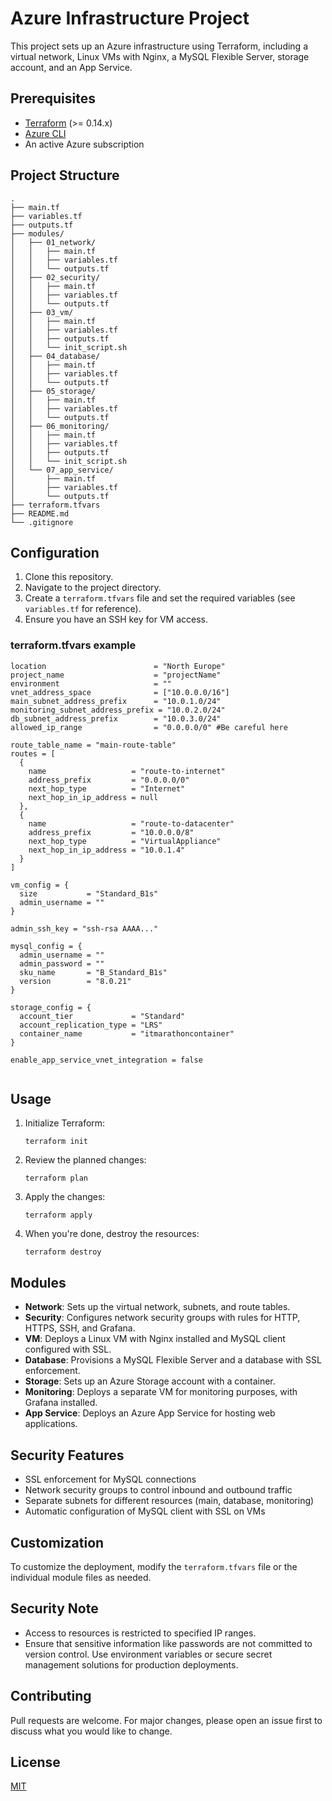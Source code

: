# Azure Infrastructure Project

This project sets up an Azure infrastructure using Terraform, including a virtual network, Linux VMs with Nginx, a MySQL Flexible Server, storage account, and an App Service.

## Prerequisites

- [Terraform](https://www.terraform.io/downloads.html) (>= 0.14.x)
- [Azure CLI](https://docs.microsoft.com/en-us/cli/azure/install-azure-cli)
- An active Azure subscription

## Project Structure
```
.
├── main.tf
├── variables.tf
├── outputs.tf
├── modules/
│   ├── 01_network/
│   │   ├── main.tf
│   │   ├── variables.tf
│   │   └── outputs.tf
│   ├── 02_security/
│   │   ├── main.tf
│   │   ├── variables.tf
│   │   └── outputs.tf
│   ├── 03_vm/
│   │   ├── main.tf
│   │   ├── variables.tf
│   │   ├── outputs.tf
│   │   └── init_script.sh
│   ├── 04_database/
│   │   ├── main.tf
│   │   ├── variables.tf
│   │   └── outputs.tf
│   ├── 05_storage/
│   │   ├── main.tf
│   │   ├── variables.tf
│   │   └── outputs.tf
│   ├── 06_monitoring/
│   │   ├── main.tf
│   │   ├── variables.tf
│   │   ├── outputs.tf
│   │   └── init_script.sh
│   └── 07_app_service/
│       ├── main.tf
│       ├── variables.tf
│       └── outputs.tf
├── terraform.tfvars
├── README.md
└── .gitignore
```

## Configuration

1. Clone this repository.
2. Navigate to the project directory.
3. Create a `terraform.tfvars` file and set the required variables (see `variables.tf` for reference).
4. Ensure you have an SSH key for VM access.

### terraform.tfvars example
```
location                        = "North Europe"
project_name                    = "projectName"
environment                     = ""
vnet_address_space              = ["10.0.0.0/16"]
main_subnet_address_prefix      = "10.0.1.0/24"
monitoring_subnet_address_prefix = "10.0.2.0/24"
db_subnet_address_prefix        = "10.0.3.0/24"
allowed_ip_range                = "0.0.0.0/0" #Be careful here

route_table_name = "main-route-table"
routes = [
  {
    name                   = "route-to-internet"
    address_prefix         = "0.0.0.0/0"
    next_hop_type          = "Internet"
    next_hop_in_ip_address = null
  },
  {
    name                   = "route-to-datacenter"
    address_prefix         = "10.0.0.0/8"
    next_hop_type          = "VirtualAppliance"
    next_hop_in_ip_address = "10.0.1.4"
  }
]

vm_config = {
  size           = "Standard_B1s"
  admin_username = ""
}

admin_ssh_key = "ssh-rsa AAAA..."

mysql_config = {
  admin_username = ""
  admin_password = ""
  sku_name       = "B_Standard_B1s"
  version        = "8.0.21"
}

storage_config = {
  account_tier             = "Standard"
  account_replication_type = "LRS"
  container_name           = "itmarathoncontainer"
}

enable_app_service_vnet_integration = false


```

## Usage

1. Initialize Terraform:
   ```
   terraform init
   ```

2. Review the planned changes:
   ```
   terraform plan
   ```

3. Apply the changes:
   ```
   terraform apply
   ```

4. When you're done, destroy the resources:
   ```
   terraform destroy
   ```

## Modules

- **Network**: Sets up the virtual network, subnets, and route tables.
- **Security**: Configures network security groups with rules for HTTP, HTTPS, SSH, and Grafana.
- **VM**: Deploys a Linux VM with Nginx installed and MySQL client configured with SSL.
- **Database**: Provisions a MySQL Flexible Server and a database with SSL enforcement.
- **Storage**: Sets up an Azure Storage account with a container.
- **Monitoring**: Deploys a separate VM for monitoring purposes, with Grafana installed.
- **App Service**: Deploys an Azure App Service for hosting web applications.

## Security Features

- SSL enforcement for MySQL connections
- Network security groups to control inbound and outbound traffic
- Separate subnets for different resources (main, database, monitoring)
- Automatic configuration of MySQL client with SSL on VMs

## Customization

To customize the deployment, modify the `terraform.tfvars` file or the individual module files as needed.

## Security Note

- Access to resources is restricted to specified IP ranges.
- Ensure that sensitive information like passwords are not committed to version control. Use environment variables or secure secret management solutions for production deployments.

## Contributing

Pull requests are welcome. For major changes, please open an issue first to discuss what you would like to change.

## License

[MIT](https://choosealicense.com/licenses/mit/)